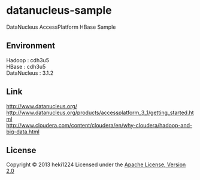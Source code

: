 datanucleus-sample
======================
DataNucleus AccessPlatform HBase Sample
  
Environment
----------------
Hadoop : cdh3u5  
HBase : cdh3u5  
DataNucleus : 3.1.2  
  
Link
--------
http://www.datanucleus.org/  
http://www.datanucleus.org/products/accessplatform_3_1/getting_started.html  
http://www.cloudera.com/content/cloudera/en/why-cloudera/hadoop-and-big-data.html  

License
----------
Copyright &copy; 2013 heki1224
Licensed under the [Apache License, Version 2.0][Apache]
 
[Apache]: http://www.apache.org/licenses/LICENSE-2.0




